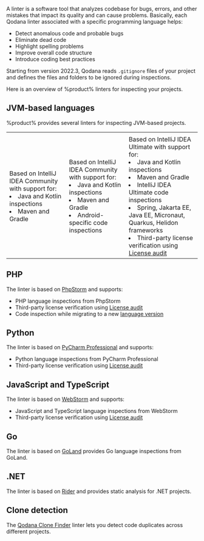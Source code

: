 [//]: # (title: Linters)

A linter is a software tool that analyzes codebase for bugs, errors, and other mistakes that impact its quality and 
can cause problems. Basically, each Qodana linter associated with a specific programming language 
helps:

* Detect anomalous code and probable bugs
* Eliminate dead code
* Highlight spelling problems
* Improve overall code structure
* Introduce coding best practices

Starting from version 2022.3, Qodana reads `.gitignore` files of your project and defines the files and folders to be 
ignored during inspections.

Here is an overview of %product% linters for inspecting your projects.

## JVM-based languages

%product% provides several linters for inspecting JVM-based projects.

<table>
    <tr>
    <td><a href="qodana-jvm-community.md"/></td>
    <td><a href="qodana-jvm-android.md"/></td>
    <td><a href="qodana-jvm.md"/></td>
    </tr>
    <tr>
        <td>Based on IntelliJ IDEA Community with support for:
            <list>
            <li>Java and Kotlin inspections</li>
            <li>Maven and Gradle</li>
            </list>
        </td>
        <td>Based on IntelliJ IDEA Community with support for:
            <list>
            <li>Java and Kotlin inspections</li>
            <li>Maven and Gradle</li>
            <li>Android-specific code inspections</li>
            </list>
        </td>
        <td>Based on IntelliJ IDEA Ultimate with support for:
            <list>
            <li>Java and Kotlin inspections</li>
            <li>Maven and Gradle</li>
            <li>IntelliJ IDEA Ultimate code inspections</li>
            <li>Spring, Jakarta EE, Java EE, Micronaut, Quarkus, Helidon frameworks</li>
            <li>Third-party license verification using <a href="license-audit.xml">License audit</a></li>
            </list>
        </td>
    </tr>
</table>

## PHP

The [](qodana-php.md) linter is based on [PhpStorm](https://www.jetbrains.com/phpstorm) and supports:

* PHP language inspections from PhpStorm
* Third-party license verification using <a href="license-audit.xml">License audit</a>
* Code inspection while migrating to a new [language version](qodana-php-language-upgrade.xml)

## Python

The [](qodana-python.md) linter is based on [PyCharm Professional](https://www.jetbrains.com/pycharm) and supports:

* Python language inspections from PyCharm Professional
* Third-party license verification using <a href="license-audit.xml">License audit</a>

## JavaScript and TypeScript

The [](qodana-js.md) linter is based on [WebStorm](https://www.jetbrains.com/webstorm) and supports:

* JavaScript and TypeScript language inspections from WebStorm
* Third-party license verification using <a href="license-audit.xml">License audit</a>

## Go

The [](qodana-go.md) linter is based on [GoLand](https://www.jetbrains.com/go) provides Go language inspections from GoLand.

## .NET

The [](qodana-dotnet.md) linter is based on [Rider](https://www.jetbrains.com/rider/) and provides static analysis for 
.NET projects.

## Clone detection

The [Qodana Clone Finder](about-clone-finder.md) linter lets you detect code duplicates across different projects.
